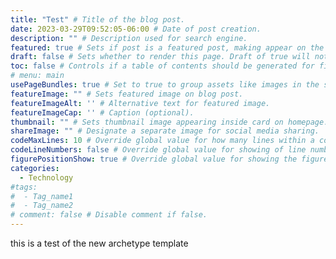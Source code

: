 ```yaml
---
title: "Test" # Title of the blog post.
date: 2023-03-29T09:52:05-06:00 # Date of post creation.
description: "" # Description used for search engine.
featured: true # Sets if post is a featured post, making appear on the home page side bar.
draft: false # Sets whether to render this page. Draft of true will not be rendered.
toc: false # Controls if a table of contents should be generated for first-level links automatically.
# menu: main
usePageBundles: true # Set to true to group assets like images in the same folder as this post.
featureImage: "" # Sets featured image on blog post.
featureImageAlt: '' # Alternative text for featured image.
featureImageCap: '' # Caption (optional).
thumbnail: "" # Sets thumbnail image appearing inside card on homepage.
shareImage: "" # Designate a separate image for social media sharing.
codeMaxLines: 10 # Override global value for how many lines within a code block before auto-collapsing.
codeLineNumbers: false # Override global value for showing of line numbers within code block.
figurePositionShow: true # Override global value for showing the figure label.
categories:
  - Technology
#tags:
#  - Tag_name1
#  - Tag_name2
# comment: false # Disable comment if false.
---
```


this is a test of the new archetype template
